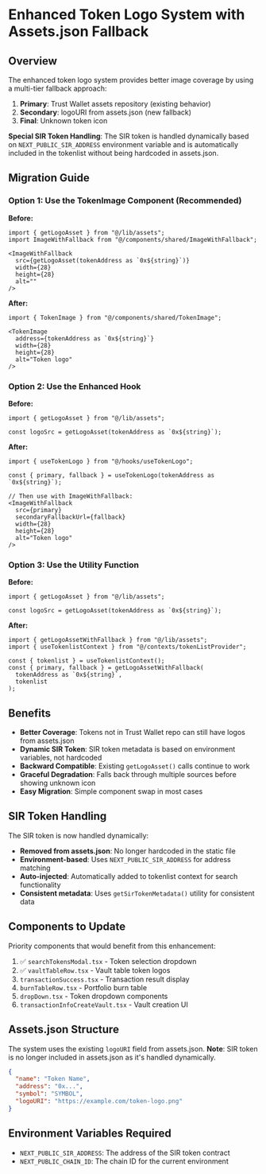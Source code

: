 # Enhanced Token Logo System with Assets.json Fallback

## Overview

The enhanced token logo system provides better image coverage by using a multi-tier fallback approach:

1. **Primary**: Trust Wallet assets repository (existing behavior)
2. **Secondary**: logoURI from assets.json (new fallback)
3. **Final**: Unknown token icon

**Special SIR Token Handling**: The SIR token is handled dynamically based on `NEXT_PUBLIC_SIR_ADDRESS` environment variable and is automatically included in the tokenlist without being hardcoded in assets.json.

## Migration Guide

### Option 1: Use the TokenImage Component (Recommended)

**Before:**
```tsx
import { getLogoAsset } from "@/lib/assets";
import ImageWithFallback from "@/components/shared/ImageWithFallback";

<ImageWithFallback
  src={getLogoAsset(tokenAddress as `0x${string}`)}
  width={28}
  height={28}
  alt=""
/>
```

**After:**
```tsx
import { TokenImage } from "@/components/shared/TokenImage";

<TokenImage
  address={tokenAddress as `0x${string}`}
  width={28}
  height={28}
  alt="Token logo"
/>
```

### Option 2: Use the Enhanced Hook

**Before:**
```tsx
import { getLogoAsset } from "@/lib/assets";

const logoSrc = getLogoAsset(tokenAddress as `0x${string}`);
```

**After:**
```tsx
import { useTokenLogo } from "@/hooks/useTokenLogo";

const { primary, fallback } = useTokenLogo(tokenAddress as `0x${string}`);

// Then use with ImageWithFallback:
<ImageWithFallback
  src={primary}
  secondaryFallbackUrl={fallback}
  width={28}
  height={28}
  alt="Token logo"
/>
```

### Option 3: Use the Utility Function

**Before:**
```tsx
import { getLogoAsset } from "@/lib/assets";

const logoSrc = getLogoAsset(tokenAddress as `0x${string}`);
```

**After:**
```tsx
import { getLogoAssetWithFallback } from "@/lib/assets";
import { useTokenlistContext } from "@/contexts/tokenListProvider";

const { tokenlist } = useTokenlistContext();
const { primary, fallback } = getLogoAssetWithFallback(
  tokenAddress as `0x${string}`, 
  tokenlist
);
```

## Benefits

- **Better Coverage**: Tokens not in Trust Wallet repo can still have logos from assets.json
- **Dynamic SIR Token**: SIR token metadata is based on environment variables, not hardcoded
- **Backward Compatible**: Existing `getLogoAsset()` calls continue to work
- **Graceful Degradation**: Falls back through multiple sources before showing unknown icon
- **Easy Migration**: Simple component swap in most cases

## SIR Token Handling

The SIR token is now handled dynamically:

- **Removed from assets.json**: No longer hardcoded in the static file
- **Environment-based**: Uses `NEXT_PUBLIC_SIR_ADDRESS` for address matching
- **Auto-injected**: Automatically added to tokenlist context for search functionality
- **Consistent metadata**: Uses `getSirTokenMetadata()` utility for consistent data

## Components to Update

Priority components that would benefit from this enhancement:

1. ✅ `searchTokensModal.tsx` - Token selection dropdown
2. ✅ `vaultTableRow.tsx` - Vault table token logos  
3. `transactionSuccess.tsx` - Transaction result display
4. `burnTableRow.tsx` - Portfolio burn table
5. `dropDown.tsx` - Token dropdown components
6. `transactionInfoCreateVault.tsx` - Vault creation UI

## Assets.json Structure

The system uses the existing `logoURI` field from assets.json. **Note**: SIR token is no longer included in assets.json as it's handled dynamically.

```json
{
  "name": "Token Name",
  "address": "0x...",
  "symbol": "SYMBOL", 
  "logoURI": "https://example.com/token-logo.png"
}
```

## Environment Variables Required

- `NEXT_PUBLIC_SIR_ADDRESS`: The address of the SIR token contract
- `NEXT_PUBLIC_CHAIN_ID`: The chain ID for the current environment
